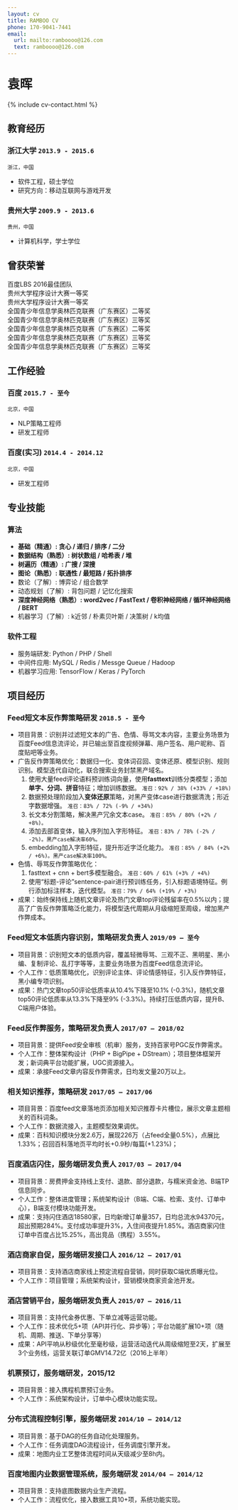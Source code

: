 ```yaml
---
layout: cv
title: RAMBOO CV
phone: 170-9041-7441
email:
  url: mailto:ramboooo@126.com
  text: ramboooo@126.com
---
```


# 袁晖

<!--
include contact information from the front matter
Supported arguments:
    - homepage: url, text
    - phone
    - email
-->

{% include cv-contact.html %}

## 教育经历

### **浙江大学** `2013.9 - 2015.6`

```
浙江，中国
```

- 软件工程，硕士学位
- 研究方向：移动互联网与游戏开发

### **贵州大学** `2009.9 - 2013.6`

```
贵州，中国
```

- 计算机科学，学士学位

## 曾获荣誉

百度LBS 2016最佳团队 <br>
贵州大学程序设计大赛一等奖 <br>
贵州大学程序设计大赛一等奖 <br>
全国青少年信息学奥林匹克联赛（广东赛区）二等奖 <br>
全国青少年信息学奥林匹克联赛（广东赛区）三等奖 <br>
全国青少年信息学奥林匹克联赛（广东赛区）二等奖 <br>
全国青少年信息学奥林匹克联赛（广东赛区）三等奖 <br>
全国青少年信息学奥林匹克联赛（广东赛区）三等奖 <br>

## 工作经验

### **百度** `2015.7 - 至今`

```
北京，中国
```

* NLP策略工程师
* 研发工程师

### **百度(实习)** `2014.4 - 2014.12`

```
北京，中国
```
* 研发工程师

## 专业技能

### **算法**

* **基础（精通）: 贪心 / 递归 / 排序 / 二分**
* **数据结构（熟悉）: 树状数组 / 哈希表 / 堆**
* **树遍历（精通）: 广搜 / 深搜**
* **图论（熟悉）: 联通性 / 最短路 / 拓扑排序**
* 数论（了解）: 博弈论 / 组合数学
* 动态规划（了解）: 背包问题 / 记忆化搜索
* **深度神经网络（熟悉）: word2vec / FastText / 卷积神经网络 / 循环神经网络 / BERT**
* 机器学习（了解）: k近邻 / 朴素贝叶斯 / 决策树 / k均值

### **软件工程**

* 服务端研发: Python / PHP / Shell
* 中间件应用: MySQL / Redis / Messge Queue / Hadoop
* 机器学习应用: TensorFlow / Keras / PyTorch

## 项目经历

### **Feed短文本反作弊策略研发** `2018.5 - 至今`

* 项目背景：识别并过滤短文本的广告、色情、辱骂文本内容，主要业务场景为百度Feed信息流评论，并已输出至百度视频弹幕、用户签名、用户昵称、百度贴吧等业务。
* 广告反作弊策略优化：数据归一化、变体词召回、变体还原、模型识别、规则识别。模型迭代自动化，联合搜索业务封禁黑产域名。
    1. 使用大量feed评论语料预训练词向量，使用**fasttext**训练分类模型；添加**单字、分词、拼音**特征；增加训练数据。
    `准召：92% / 38% (+33% / +18%)`
    2. 数据预处理阶段加入**变体还原**策略，对黑产变体case进行数据清洗；形近字数据增强。
    `准召：83% / 72% (-9% / +34%)`
    3. 长文本分割策略，解决黑产冗余文本case。
    `准召：85% / 80% (+2% / +8%)。`
    4. 添加去部首变体，输入序列加入字形特征。
    `准召：83% / 78% (-2% / -2%)。黑产case解决率60%。`
    5. embedding加入字形特征，提升形近字泛化能力。
    `准召：85% / 84% (+2% / +6%)。黑产case解决率100%。`
* 色情、辱骂反作弊策略优化：
    1. fasttext + cnn + bert多模型融合。
    `准召：60% / 61% (+3% / +4%)`
    2. 使用“标题-评论”sentence-pair进行预训练任务，引入标题语境特征。例行添加标注样本，迭代模型。
    `准召：79% / 64% (+19% / +3%)`
* 成果：始终保持线上随机文章评论及热门文章top评论残留率在0.5%以内；提高了广告反作弊策略泛化能力，将模型迭代周期从月级缩短至周级，增加黑产作弊成本。

### **Feed短文本低质内容识别，策略研发负责人** `2019/09 – 至今`

* 项目背景：识别短文本的低质内容，覆盖轻微辱骂、三观不正、黑明星、黑小编、复制评论、乱打字等等，主要业务场景为百度Feed信息流评论。
* 个人工作：低质策略优化，识别评论主体、评论情感特征，引入反作弊特征，黑小编专项识别。
* 成果：热门文章top50评论低质率从10.4%下降至10.1% (-0.3%)，随机文章top50评论低质率从13.3%下降至9% (-3.3%)。持续打压低质内容，提升B、C端用户体验。

### **Feed反作弊服务，策略研发负责人** `2017/07 – 2018/02`

* 项目背景：提供Feed安全审核（机审）服务，支持百家号PGC反作弊需求。
* 个人工作：整体架构设计（PHP + BigPipe + DStream）；项目整体框架开发；新词典平台功能扩展，UGC资源接入。
* 成果：承接Feed文章内容反作弊需求，日均发文量20万以上。

### **相关知识推荐，策略研发** `2017/05 – 2017/06 `

* 项目背景：百度feed文章落地页添加相关知识推荐卡片槽位，展示文章主题相关的百科词条。
* 个人工作：数据流接入，主题模型效果调优。
* 成果：百科知识模块分发2.6万，展现226万（占feed全量0.5%），点展比1.33%；召回百科落地页平均时长+0.9秒/每篇(+1.23%)；

### **百度酒店闪住，服务端研发负责人** `2017/03 – 2017/04`

* 项目背景：房费押金支持线上支付、退款、部分退款，与糯米资金池、B端TP信息同步。
* 个人工作：整体进度管理；系统架构设计（B端、C端、检索、支付、订单中心），B端支付模块功能开发。
* 成果：支持闪住酒店18580家，日均新增订单量357，日均总流水94370元，超出预期284%。支付成功率提升3%，入住间夜提升1.85%。酒店商家闪住订单中百度占比15.25%，高出竞品（携程）3.55%。

### **酒店商家自促，服务端研发接口人** `2016/12 – 2017/01`

* 项目背景：支持酒店商家线上预定流程自营销，同时获取C端优质曝光位。
* 个人工作：项目管理；系统架构设计，营销模块商家资金池开发。

### **酒店营销平台，服务端研发负责人** `2015/07 – 2016/11`

* 项目背景：支持代金券优惠、下单立减等运营功能。
* 个人工作：技术优化5+项（API并行化、异步等）；平台功能扩展10+项（随机、周期、推送、下单分享等）
* 成果：API平响从秒级优化至毫秒级，运营活动迭代从周级缩短至2天，扩展至3个业务线，运营关联订单GMV14.72亿（2016上半年）

### 机票预订，服务端研发，2015/12

* 项目背景：接入携程机票预订业务。
* 个人工作：系统架构设计，订单中心模块功能实现。

### **分布式流程控制引擎，服务端研发** `2014/10 – 2014/12`

* 项目背景：基于DAG的任务自动化处理服务。
* 个人工作：任务调度DAG流程设计，任务调度引擎开发。
* 成果：地图内业工艺整体流程时间从天级减少至8h内。

### **百度地图内业数据管理系统，服务端研发** `2014/04 – 2014/12`

* 项目背景：支持底图数据内业生产流程。
* 个人工作：流程优化，接入数据工具10+项，系统功能实现。
